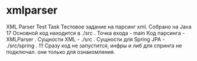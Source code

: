 # xmlparser
XML Parser Test Task
Тестовое задание на парсинг xml. 
Собрано на Java 17 Основной код находится в ./src .
Точка входа - main Код парсинга - XMLParser .
Сущности XML - ./src .
Сущности для Spring JPA - ./src/spring .
!!! Сразу код не запустится, инфры и либ для спринга не подключал. они только для ознакомления.
